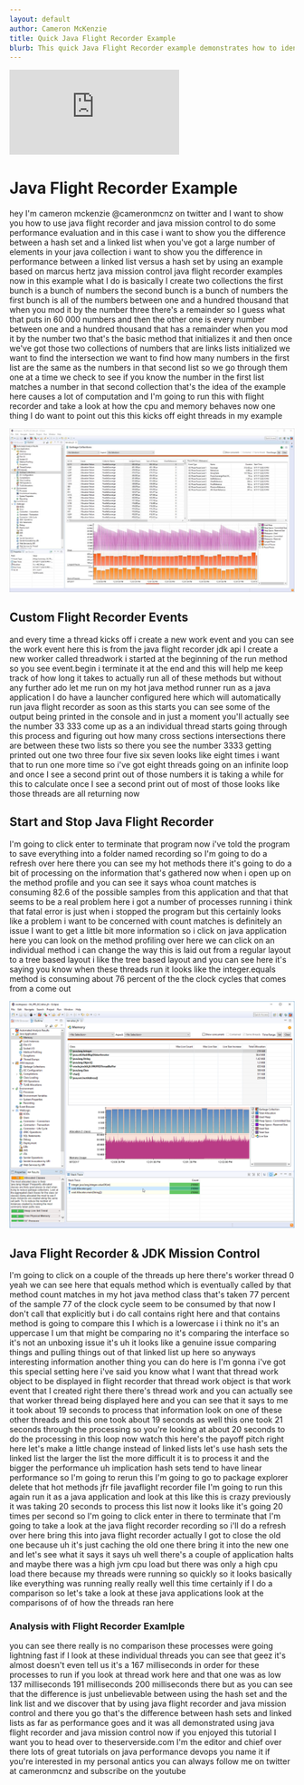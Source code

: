 ```yaml
---
layout: default
author: Cameron McKenzie
title: Quick Java Flight Recorder Example 
blurb: This quick Java Flight Recorder example demonstrates how to identify performance issues in your code.
---
```


<div class="embed-responsive embed-responsive-16by9">
<iframe  src="https://www.youtube.com/embed/6zTPiuAsMQU" frameborder="0" allow="accelerometer; autoplay; clipboard-write; encrypted-media; gyroscope; picture-in-picture" allowfullscreen></iframe>
</div>

# Java Flight Recorder Example

hey I'm cameron mckenzie @cameronmcnz
on twitter and I want to show you how to
use
java flight recorder and java mission
control to do some
performance evaluation and in this case
i want to show you the difference
between a hash set
and a linked list when you've got a
large number of elements in your java
collection
i want to show you the difference in
performance between a linked list versus
a hash set
by using an example based on marcus
hertz
java mission control java flight
recorder
examples now in this example what I do
is
basically I create two collections the
first
bunch is a bunch of numbers the second
bunch is a bunch of numbers the first
bunch
is all of the numbers between one and a
hundred thousand that when you
mod it by the number three there's a
remainder so I guess
what that puts in 60 000 numbers and
then the other one is
every number between one and a hundred
thousand that has a remainder when you
mod it by the number
two that's the basic method that
initializes it
and then once we've got those two
collections of numbers that are links
lists initialized
we want to find the intersection we want
to find
how many numbers in the first list are
the same as the numbers in that
second list so we go through them one at
a time we check to see if you know the
number in the first list
matches a number in that second
collection that's the idea of the
example here
causes a lot of computation and I'm
going to run this with flight recorder
and take a look at how the cpu
and memory behaves now one thing I do
want to point out
this this kicks off eight threads in my
example


<img alt="eclipse jmc garbage collection" class="img-fluid" src="/assets/eclipse-jmc-garbage-collection.png">

## Custom Flight Recorder Events
and every time a thread kicks off i
create a new work event and you can see
the work event here
this is from the java flight recorder
jdk
api I create a new worker called
threadwork
i started at the beginning of the run
method so you see event.begin
i terminate it at the end and this will
help me keep track of how long it takes
to actually run all of these methods but
without any further ado let me run on my
hot
java method runner run as a java
application I do have a launcher
configured here
which will automatically run java flight
recorder as soon as this starts you can
see some of the output being printed in
the console
and in just a moment you'll actually see
the number
33 333 come up as a
an individual thread starts going
through this process
and figuring out how many cross sections
intersections there are between these
two lists so there you see
the number 3333 getting printed out one
two three four
five six seven looks like eight times i
want that to
run one more time so i've got eight
threads going on an
infinite loop and once I see a second
print out of those numbers it is taking
a while for this to calculate
once I see a second print out of most of
those looks like those threads are all
returning now

## Start and Stop Java Flight Recorder
I'm going to click enter to terminate
that program now
i've told the program to save everything
into a folder named recording so I'm
going to do a refresh
over here there you can see my hot
methods there
it's going to do a bit of processing on
the information that's gathered now when
i open up on the method profile and you
can see it says whoa
count matches is consuming 82.6 of the
possible samples from this application
and that
that seems to be a real problem here i
got a number of processes running i
think that fatal error is just when i
stopped the program but
this certainly looks like a problem i
want to be concerned with count
matches is definitely an issue I want to
get a little bit more information so i
click on java application here you can
look on the
method profiling over here we can click
on an individual method
i can change the way this is laid out
from a regular layout to a tree based
layout
i like the tree based layout and you can
see here it's saying you know when these
threads run
it looks like the integer.equals method
is consuming about
76 percent of the the clock cycles that
comes from a
come out 

<img alt="eclipse jmc memory page" class="img-fluid" src="/assets/eclipse-jmc-memory-page.png">

## Java Flight Recorder & JDK Mission Control


I'm going to click on a couple
of the threads up here
there's worker thread 0 yeah we can see
here that equals method which is
eventually called by
that method count matches in my hot java
method class
that's taken 77 percent of the
sample 77 of the clock cycle seem to be
consumed by that
now I don't call that explicitly but i
do call
contains right here and that contains
method
is going to compare this I which is a
lowercase i
i think no it's an uppercase I um that
might be
comparing no it's comparing the
interface so it's not an unboxing issue
it's
uh it looks like a genuine issue
comparing things and pulling things out
of that
linked list up here so anyways
interesting information another thing
you can do here is
I'm gonna i've got this special setting
here i've said you know what I want that
thread work
object to be displayed in flight
recorder that thread work object
is that work event that I created right
there there's thread work
and you can actually see that worker
thread being displayed here and you can
see that it says to me
it took about 19 seconds to process that
information look on one of these other
threads and
this one took about 19 seconds as well
this one took 21 seconds through the
processing so you're looking at about 20
seconds to
do the processing in this loop now watch
this here's the payoff pitch right here
let's make a little change instead of
linked lists let's use
hash sets the linked list the larger
the list the more difficult it is to
process it and the bigger the
performance uh implication
hash sets tend to have linear
performance so I'm going to rerun this
I'm going to go to package explorer
delete that hot methods jfr
file javaflight recorder file I'm going
to run this again
run it as a java application
and look at this like this is crazy
previously it was taking
20 seconds to process this list
now it looks like it's going 20 times
per second
so I'm going to click enter in there to
terminate that
I'm going to take a look at the java
flight recorder recording so i'll do a
refresh over here
bring this into java flight recorder
actually I got to close the old one
because uh it's just caching the old one
there
bring it into the new one and let's see
what it says it says uh well there's a
couple of application halts and maybe
there was a high jvm cpu load but there
was only a high
cpu load there because my threads were
running so
quickly so it looks basically like
everything was running really really
well this time certainly if I do a
comparison so let's take a look at these
java applications look at the
comparisons of of how the threads ran
here


### Analysis with Flight Recorder Examlple


you can see there really is no
comparison these processes were
going lightning fast if I look at these
individual threads
you can see that geez it's almost
doesn't even tell us it's a
167 milliseconds in order for these
processes to run if you look at
thread work here and that one was as low
137 milliseconds
191 milliseconds 200 milliseconds there
but as you can see
that the difference is just unbelievable
between using the hash set and the link
list
and we discover that by using java
flight recorder and java mission control
and there you go that's the difference
between hash sets and linked lists as
far as performance goes and it was all
demonstrated
using java flight recorder and java
mission control
now if you enjoyed this tutorial I want
you to head over to theserverside.com
I'm the editor and chief over there
lots of great tutorials on java
performance devops you name it if you're
interested in my personal antics you can
always follow
me on twitter at cameronmcnz and
subscribe
on the youtube

